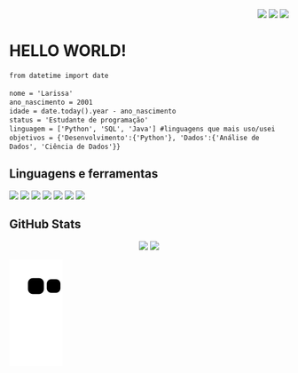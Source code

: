 
<div align="right">
  <a href="https://www.codewars.com/users/SantanaLari" target="_blank"><img src="https://img.shields.io/badge/Codewars-B1361E?style=for-the-badge&logo=Codewars&logoColor=white"></a>
  <a href="https://www.hackerrank.com/lahsantana" target="_blank"><img src="https://img.shields.io/badge/-Hackerrank-2EC866?style=for-the-badge&logo=HackerRank&logoColor=white"></a>
  <a href="https://www.linkedin.com/in/larissa-santana-272b33173/" target="_blank"><img src="https://img.shields.io/badge/LinkedIn-0077B5?style=for-the-badge&logo=linkedin&logoColor=white"></a>
</div>

# HELLO WORLD!

```
from datetime import date

nome = 'Larissa'
ano_nascimento = 2001
idade = date.today().year - ano_nascimento
status = 'Estudante de programação'
linguagem = ['Python', 'SQL', 'Java'] #linguagens que mais uso/usei
objetivos = {'Desenvolvimento':{'Python'}, 'Dados':{'Análise de Dados', 'Ciência de Dados'}}
```

## Linguagens e ferramentas 
<div>
 <img src="https://img.shields.io/badge/Java-ED8B00?style=for-the-badge&logo=java&logoColor=white" />
 <img src="https://img.shields.io/badge/Microsoft_SQL_Server-CC2927?style=for-the-badge&logo=microsoft-sql-server&logoColor=white" />
 <img src="https://img.shields.io/badge/Python-3776AB?style=for-the-badge&logo=python&logoColor=white" />    
 <img src="https://img.shields.io/badge/Microsoft_Excel-217346?style=for-the-badge&logo=microsoft-excel&logoColor=white" />
 <img src="https://img.shields.io/badge/Microsoft_PowerPoint-B7472A?style=for-the-badge&logo=microsoft-powerpoint&logoColor=white" />
 <img src="https://img.shields.io/badge/HTML5-E34F26?style=for-the-badge&logo=html5&logoColor=white" />
 <img src="https://img.shields.io/badge/CSS3-1572B6?style=for-the-badge&logo=css3&logoColor=white" />
</div>          

## GitHub Stats
<div align="center">
  <img height="180em" src="https://github-readme-stats.vercel.app/api?username=santanaLari&show_icons=true&theme=chartreuse-dark">
  <img height="180em" src="https://github-readme-stats.vercel.app/api/top-langs/?username=santanaLari&layout=compact&theme=chartreuse-dark">
</div>

![snake gif](https://github.com/SantanaLari/SantanaLari/blob/output/github-contribution-grid-snake.svg)
